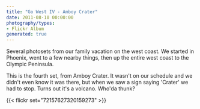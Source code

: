 ```yaml
---
title: "Go West IV - Amboy Crater"
date: 2011-08-10 00:00:00
photography/types:
- Flickr Album
generated: true
---
```

Several photosets from our family vacation on the west coast. We started in Phoenix, went to a few nearby things, then up the entire west coast to the Olympic Peninsula. 

This is the fourth set, from Amboy Crater. It wasn't on our schedule and we didn't even know it was there, but when we saw a sign saying 'Crater' we had to stop. Turns out it's a volcano. Who'da thunk?

{{< flickr set="72157627320159273" >}}
